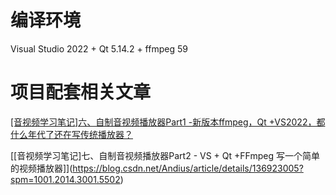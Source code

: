 # 编译环境

Visual Studio 2022 + Qt 5.14.2 + ffmpeg 59

# 项目配套相关文章

[[音视频学习笔记]六、自制音视频播放器Part1 -新版本ffmpeg，Qt +VS2022，都什么年代了还在写传统播放器？](https://blog.csdn.net/Andius/article/details/136923005?spm=1001.2014.3001.5502)

[[音视频学习笔记]七、自制音视频播放器Part2 - VS + Qt +FFmpeg 写一个简单的视频播放器]](https://blog.csdn.net/Andius/article/details/136923005?spm=1001.2014.3001.5502)
